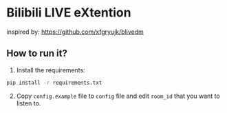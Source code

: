 # Bilibili LIVE eXtention

inspired by: https://github.com/xfgryujk/blivedm

## How to run it?

1. Install the requirements:

```bash
pip install -r requirements.txt
```

2. Copy `config.example` file to `config` file and edit `room_id` that you want to listen to.
